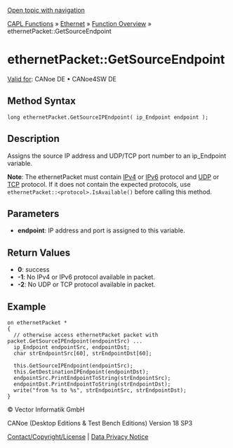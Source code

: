 [Open topic with navigation](../../../../../CANoeDEFamily.htm#Topics/CAPLFunctions/IP/Methods/CAPLfunctionGetSourceIPEndpoint.md)

[CAPL Functions](../../CAPLfunctions.md) » [Ethernet](../CAPLEthernetStartPage.md) » [Function Overview](../CAPLfunctionsIPOverview.md) » ethernetPacket::GetSourceEndpoint

# ethernetPacket::GetSourceEndpoint

[Valid for](../../../Shared/FeatureAvailability.md): CANoe DE • CANoe4SW DE

## Method Syntax

```plaintext
long ethernetPacket.GetSourceIPEndpoint( ip_Endpoint endpoint );
```

## Description

Assigns the source IP address and UDP/TCP port number to an ip_Endpoint variable.

**Note**: The ethernetPacket must contain [IPv4](../../../CANoeCANalyzer/Ethernet/Protocols/ProtocolIPv4.md) or [IPv6](../../../CANoeCANalyzer/Ethernet/Protocols/ProtocolIPv6.md) protocol and [UDP](../../../CANoeCANalyzer/Ethernet/Protocols/ProtocolUDP.md) or [TCP](../../../CANoeCANalyzer/Ethernet/Protocols/ProtocolTCP.md) protocol. If it does not contain the expected protocols, use `ethernetPacket::<protocol>.IsAvailable()` before calling this method.

## Parameters

- **endpoint**: IP address and port is assigned to this variable.

## Return Values

- **0**: success
- **-1**: No IPv4 or IPv6 protocol available in packet.
- **-2**: No UDP or TCP protocol available in packet.

## Example

```plaintext
on ethernetPacket *
{
  // otherwise access ethernetPacket packet with packet.GetSourceIPEndpoint(endpointSrc) ...
  ip_Endpoint endpointSrc, endpointDst;
  char strEndpointSrc[60], strEndpointDst[60];

  this.GetSourceIPEndpoint(endpointSrc);
  this.GetDestinationIPEndpoint(endpointDst);
  endpointSrc.PrintEndpointToString(strEndpointSrc);
  endpointDst.PrintEndpointToString(strEndpointDst);
  write("from %s to %s", strEndpointSrc, strEndpointDst);
}
```

© Vector Informatik GmbH

CANoe (Desktop Editions & Test Bench Editions) Version 18 SP3

[Contact/Copyright/License](../../../Shared/ContactCopyrightLicense.md) | [Data Privacy Notice](https://www.vector.com/int/en/company/get-info/privacy-policy/)